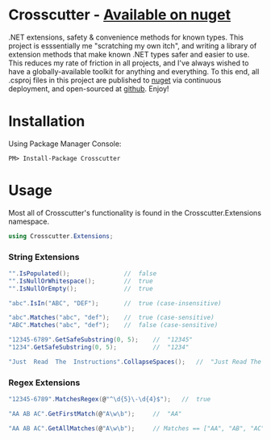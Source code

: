 # Crosscutter - [Available on nuget](https://www.nuget.org/packages/Crosscutter/)
.NET extensions, safety &amp; convenience methods for known types.  This project is esssentially me "scratching my own itch", and writing a library of extension methods that make known .NET types safer and easier to use.  This reduces my rate of friction in all projects, and I've always wished to have a globally-available toolkit for anything and everything.  To this end, all .csproj files in this project are published to [nuget](https://www.nuget.org/packages?q=crosscutter) via continuous deployment, and open-sourced at [github](https://github.com/dbenzel/Crosscutter).  Enjoy!

# Installation
Using Package Manager Console:
```
PM> Install-Package Crosscutter
```

# Usage
Most all of Crosscutter's functionality is found in the Crosscutter.Extensions namespace.
```c#
using Crosscutter.Extensions;
```

### String Extensions
```c#
"".IsPopulated();               //  false
"".IsNullOrWhitespace();        //  true
"".IsNullOrEmpty();             //  true

"abc".IsIn("ABC", "DEF");       //  true (case-insensitive)

"abc".Matches("abc", "def");    //  true (case-sensitive)
"ABC".Matches("abc", "def");    //  false (case-sensitive)

"12345-6789".GetSafeSubstring(0, 5);	//	"12345"
"1234".GetSafeSubstring(0, 5);			//	"1234"

"Just  Read  The  Instructions".CollapseSpaces();	//	"Just Read The Instructions"
```

### Regex Extensions
```c#
"12345-6789".MatchesRegex(@"^\d{5}\-\d{4}$");   //  true

"AA AB AC".GetFirstMatch(@"A\w\b");		//	"AA"

"AA AB AC".GetAllMatches(@"A\w\b");		// Matches == ["AA", "AB", "AC"]
```